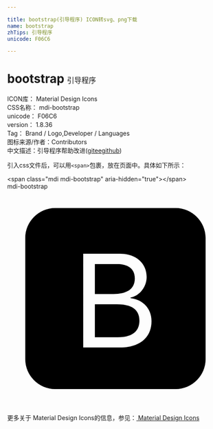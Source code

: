 ```yaml
---

title: bootstrap(引导程序) ICON转svg、png下载
name: bootstrap
zhTips: 引导程序
unicode: F06C6

---
```


# bootstrap  <small style="font-size: 60%;font-weight: 100">引导程序</small>


<div class="detail-page">
<p>
<span>
ICON库：
<span class="badge-secondary badge">Material Design Icons</span> 
</span>
<br/>
<span>
CSS名称：
<span class="badge-secondary badge">mdi-bootstrap</span> 
</span>
<br/>
<span>
unicode：
<span class="badge-secondary badge">F06C6</span> 
</span>
<br/>
<span>
version：
<span class="badge-secondary badge">1.8.36</span> 
</span>
<br/>
<span>Tag：
<span class="badge-light badge">Brand / Logo,Developer / Languages</span>
</span>
<br/>
<span>图标来源/作者：<span class="badge-light badge">Contributors</span></span> 
<br/>
<span class="zh-detail">中文描述：<span class="badge-primary badge">引导程序</span><span class="help-link"><span>帮助改进</span>(<a href="https://gitee.com/liuwave/icon-helper/edit/master/json/material/bootstrap.json" target="_blank" rel="noopener noreferrer">gitee</a><a href="https://github.com/liuwave/icon-helper/edit/master/json/material/bootstrap.json" target="_blank" rel="noopener noreferrer">github</a></span>)</span><br/>
</p>
</div>
<div class="alert alert-dark">
  <i class="mdi mdi-bootstrap mdi-48px"></i>
  <i class="mdi mdi-bootstrap mdi-36px"></i>
  <i class="mdi mdi-bootstrap mdi-24px"></i>
  <i class="mdi mdi-bootstrap mdi-18px"></i>
</div>
<div>
  <p>引入css文件后，可以用<code>&lt;span&gt;</code>包裹，放在页面中。具体如下所示：    
  </p>
  <div class="alert alert-primary" style="font-size: 14px">
    &lt;span class="mdi mdi-bootstrap" aria-hidden="true"&gt;&lt;/span&gt;
    <copy-btn content='<span class="mdi mdi-bootstrap" aria-hidden="true"></span>'></copy-btn>
  </div>
  <div class="alert alert-secondary">
    <i class="mdi mdi-bootstrap"
    style="font-size: 24px"
    aria-hidden="true"></i> mdi-bootstrap
    <copy-btn content="mdi-bootstrap" btn-title="复制图标名称"></copy-btn>
  </div>
</div>
<div id="svg" class="svg-wrap">
<svg xmlns="http://www.w3.org/2000/svg" viewBox="0 0 24 24"><path d="M11.79 11.5H9.72V8.19H12.19C13.45 8.19 14.15 8.75 14.15 9.78C14.15 10.9 13.32 11.5 11.79 11.5M12.16 12.63H9.72V16.27L12.28 16.27C13.84 16.27 14.66 15.64 14.66 14.44S13.81 12.63 12.16 12.63M22 5.31V18.69C22 20.5 20.5 22 18.69 22H5.31C3.5 22 2 20.5 2 18.69V5.31C2 3.5 3.5 2 5.31 2H18.69C20.5 2 22 3.5 22 5.31M16 14.5C16 13.12 15.08 12.13 13.67 11.95V11.89C14.67 11.71 15.46 10.71 15.46 9.63C15.46 8.08 14.26 7.05 12.5 7.05H8.43V17.41H12.47C14.68 17.41 16 16.32 16 14.5Z" /></svg>
</div>
<detail full-name='mdi-bootstrap'></detail>
    
<div><p>更多关于 Material Design Icons的信息，参见：<a target="_blank" href="https://iconhelper.cn/material.html"> Material Design Icons</a>
</p></div>
